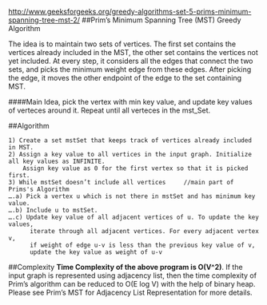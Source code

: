 http://www.geeksforgeeks.org/greedy-algorithms-set-5-prims-minimum-spanning-tree-mst-2/
##Prim’s Minimum Spanning Tree (MST)
Greedy Algorithm  

The idea is to maintain two sets of vertices. The first set contains the vertices already included in the MST, the other set contains the vertices not yet included. At every step, it considers all the edges that connect the two sets, and picks the minimum weight edge from these edges. After picking the edge, it moves the other endpoint of the edge to the set containing MST.  

####Main Idea, pick the vertex with min key value, and update key values of verteces around it. Repeat until all verteces in the mst_Set.

##Algorithm
```
1) Create a set mstSet that keeps track of vertices already included in MST.
2) Assign a key value to all vertices in the input graph. Initialize all key values as INFINITE. 
    Assign key value as 0 for the first vertex so that it is picked first.
3) While mstSet doesn’t include all vertices     //main part of Prims's Algorithm
….a) Pick a vertex u which is not there in mstSet and has minimum key value.
….b) Include u to mstSet.
….c) Update key value of all adjacent vertices of u. To update the key values, 
      iterate through all adjacent vertices. For every adjacent vertex v, 
      if weight of edge u-v is less than the previous key value of v, 
      update the key value as weight of u-v
```

##Complexity
**Time Complexity of the above program is O(V^2)**. If the input graph is represented using adjacency list, then the time complexity of Prim’s algorithm can be reduced to O(E log V) with the help of binary heap. Please see Prim’s MST for Adjacency List Representation for more details.
